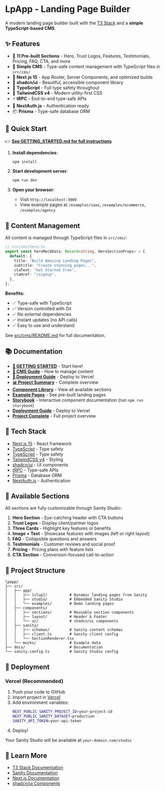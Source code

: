 # LpApp - Landing Page Builder

A modern landing page builder built with the [T3 Stack](https://create.t3.gg/) and a **simple TypeScript-based CMS**.

## ✨ Features

- 🎨 **11 Pre-built Sections** - Hero, Trust Logos, Features, Testimonials, Pricing, FAQ, CTA, and more
- 📝 **Simple CMS** - Type-safe content management with TypeScript files in `src/cms/`
- 🚀 **Next.js 15** - App Router, Server Components, and optimized builds
- 💎 **shadcn/ui** - Beautiful, accessible component library
- 🎯 **TypeScript** - Full type safety throughout
- 🎨 **TailwindCSS v4** - Modern utility-first CSS
- ⚡ **tRPC** - End-to-end type-safe APIs
- 🔐 **NextAuth.js** - Authentication ready
- 📦 **Prisma** - Type-safe database ORM

## 🚀 Quick Start

👉 **[See GETTING_STARTED.md for full instructions](./GETTING_STARTED.md)**

1. **Install dependencies**:
   ```bash
   npm install
   ```

2. **Start development server**:
   ```bash
   npm run dev
   ```

3. **Open your browser**:
   - Visit `http://localhost:3000`
   - View example pages at `/examples/saas`, `/examples/ecommerce`, `/examples/agency`

## 📝 Content Management

All content is managed through TypeScript files in `src/cms/`:

```typescript
// src/cms/hero.ts
export const heroMockData: Record<string, HeroSectionProps> = {
  default: {
    title: "Build Amazing Landing Pages",
    subtitle: "Create stunning pages...",
    ctaText: "Get Started Free",
    ctaHref: "/signup",
  },
};
```

**Benefits:**
- ✅ Type-safe with TypeScript
- ✅ Version controlled with Git
- ✅ No external dependencies
- ✅ Instant updates (no API calls)
- ✅ Easy to use and understand

See [src/cms/README.md](./src/cms/README.md) for full documentation.

## 📚 Documentation

- **[🚀 GETTING STARTED](./GETTING_STARTED.md)** - Start here!
- **[📝 CMS Guide](./src/cms/README.md)** - How to manage content
- **[🚢 Deployment Guide](./docs/DEPLOYMENT.md)** - Deploy to Vercel
- **[📊 Project Summary](./docs/PROJECT_SUMMARY.md)** - Complete overview
- **[Component Library](http://localhost:3000)** - View all available sections
- **[Example Pages](http://localhost:3000/examples/saas)** - See pre-built landing pages
- **[Storybook](http://localhost:6006)** - Interactive component documentation (run `npm run storybook`)
- **[Deployment Guide](./docs/DEPLOYMENT.md)** - Deploy to Vercel
- **[Project Complete](./PROJECT_COMPLETE.md)** - Full project overview

## 🎨 Tech Stack

- [Next.js 15](https://nextjs.org) - React framework
- [TypeScript](https://www.typescriptlang.org/) - Type safety
- [TypeScript](https://www.typescriptlang.org/) - Type safety
- [TailwindCSS v4](https://tailwindcss.com) - Styling
- [shadcn/ui](https://ui.shadcn.com/) - UI components
- [tRPC](https://trpc.io) - Type-safe APIs
- [Prisma](https://prisma.io) - Database ORM
- [NextAuth.js](https://next-auth.js.org) - Authentication

## 🧩 Available Sections

All sections are fully customizable through Sanity Studio:

1. **Hero Section** - Eye-catching header with CTA buttons
2. **Trust Logos** - Display client/partner logos
3. **Three Cards** - Highlight key features or benefits
4. **Image + Text** - Showcase features with images (left or right layout)
5. **FAQ** - Collapsible questions and answers
6. **Testimonials** - Customer reviews and social proof
7. **Pricing** - Pricing plans with feature lists
8. **CTA Section** - Conversion-focused call-to-action

## 📁 Project Structure

```
lpapp/
├── src/
│   ├── app/
│   │   ├── [slug]/          # Dynamic landing pages from Sanity
│   │   ├── studio/          # Embedded Sanity Studio
│   │   └── examples/        # Demo landing pages
│   ├── components/
│   │   ├── sections/        # Reusable section components
│   │   ├── layout/          # Header & Footer
│   │   └── ui/              # shadcn/ui components
│   ├── sanity/
│   │   ├── schemas/         # Sanity content schemas
│   │   ├── client.ts        # Sanity client config
│   │   └── SectionRenderer.tsx
│   └── mocks/               # Example data
├── docs/                    # Documentation
└── sanity.config.ts         # Sanity Studio config
```

## 🚀 Deployment

### Vercel (Recommended)

1. Push your code to GitHub
2. Import project in [Vercel](https://vercel.com)
3. Add environment variables:
   ```bash
   NEXT_PUBLIC_SANITY_PROJECT_ID=your-project-id
   NEXT_PUBLIC_SANITY_DATASET=production
   SANITY_API_TOKEN=your-api-token
   ```
4. Deploy!

Your Sanity Studio will be available at `your-domain.com/studio`

## 📖 Learn More

- [T3 Stack Documentation](https://create.t3.gg/)
- [Sanity Documentation](https://www.sanity.io/docs)
- [Next.js Documentation](https://nextjs.org/docs)
- [shadcn/ui Components](https://ui.shadcn.com/)
